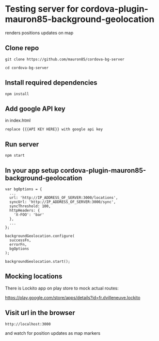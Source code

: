 # Testing server for cordova-plugin-mauron85-background-geolocation

renders positions updates on map

## Clone repo

```
git clone https://github.com/mauron85/cordova-bg-server

cd cordova-bg-server
```

## Install required dependencies

```
npm install
```

## Add google API key
in index.html
```
replace {{{API KEY HERE}} with google api key
```

## Run server
```
npm start
```

## In your app setup cordova-plugin-mauron85-background-geolocation
```
var bgOptions = {
  ...
  url: 'http://IP_ADDRESS_OF_SERVER:3000/locations',
  syncUrl: 'http://IP_ADDRESS_OF_SERVER:3000/sync',
  syncThreshold: 100,
  httpHeaders: {
    'X-FOO': 'bar'
  },
  ...
};

backgroundGeolocation.configure(
  successFn,
  errorFn,
  bgOptions
);

backgroundGeolocation.start();
```

## Mocking locations
There is Lockito app on play store to mock actual routes:

https://play.google.com/store/apps/details?id=fr.dvilleneuve.lockito

## Visit url in the browser
```
http://localhost:3000
```
and watch for position updates as map markers
